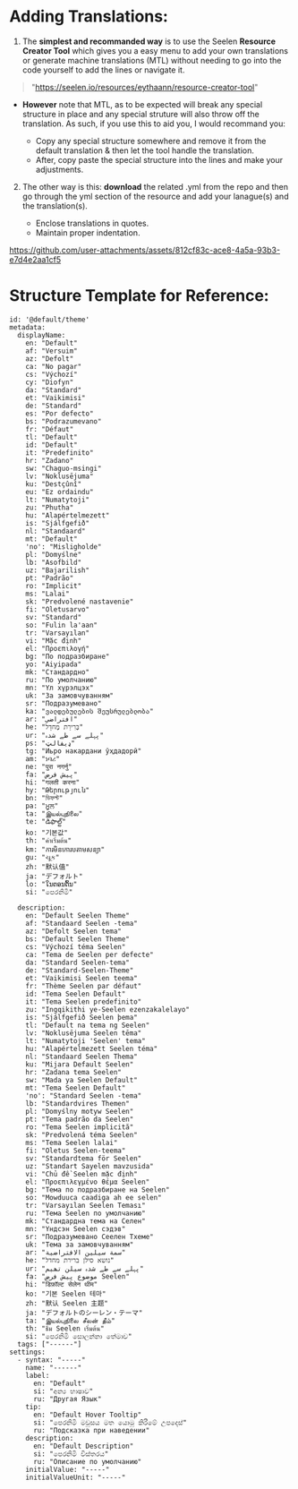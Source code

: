 # Adding Translations:

1. The **simplest and recommanded way** is to use the Seelen **Resource Creator Tool** which gives you a easy menu to add your own translations or generate machine translations (MTL) without needing to go into the code yourself to add the lines or navigate it. 
> "https://seelen.io/resources/eythaann/resource-creator-tool"

- **However** note that MTL, as to be expected will break any special structure in place and any special struture will also throw off the translation. As such, if you use this to aid you, I would recommand you:

  -  Copy any special structure somewhere and remove it from the default translation & then let the tool handle the translation.
  -  After, copy paste the special structure into the lines and make your adjustments.

2. The other way is this: **download** the related .yml from the repo and then go through the yml section of the resource and add your lanague(s) and the translation(s).

    - Enclose translations in quotes.
    - Maintain proper indentation.

https://github.com/user-attachments/assets/812cf83c-ace8-4a5a-93b3-e7d4e2aa1cf5

# Structure Template for Reference:
```
id: '@default/theme'
metadata:
  displayName:
    en: "Default"
    af: "Versuim"
    az: "Defolt"
    ca: "No pagar"
    cs: "Výchozí"
    cy: "Diofyn"
    da: "Standard"
    et: "Vaikimisi"
    de: "Standard"
    es: "Por defecto"
    bs: "Podrazumevano"
    fr: "Défaut"
    tl: "Default"
    id: "Default"
    it: "Predefinito"
    hr: "Zadano"
    sw: "Chaguo-msingi"
    lv: "Noklusējuma"
    ku: "Destçûnî"
    eu: "Ez ordaindu"
    lt: "Numatytoji"
    zu: "Phutha"
    hu: "Alapértelmezett"
    is: "Sjálfgefið"
    nl: "Standaard"
    mt: "Default"
    'no': "Misligholde"
    pl: "Domyślne"
    lb: "Asofbild"
    uz: "Bajarilish"
    pt: "Padrão"
    ro: "Implicit"
    ms: "Lalai"
    sk: "Predvolené nastavenie"
    fi: "Oletusarvo"
    sv: "Standard"
    so: "Fulin la'aan"
    tr: "Varsayılan"
    vi: "Mặc định"
    el: "Προεπιλογή"
    bg: "По подразбиране"
    yo: "Aiyipada"
    mk: "Стандардно"
    ru: "По умолчанию"
    mn: "Үл хүрэлцэх"
    uk: "За замовчуванням"
    sr: "Подразумевано"
    ka: "ვალდებულების შეუსრულებლობა"
    ar: "افتراضي"
    he: "בְּרִירַת מֶחדָל"
    ur: "پہلے سے طے شدہ"
    ps: "ډیفالټ"
    tg: "Иьро накардани ӯҳдадорӣ"
    am: "ነባሪ"
    ne: "पुरा नगर्नु"
    fa: "پیش فرض"
    hi: "गलती करना"
    hy: "Թերություն"
    bn: "ডিফল্ট"
    pa: "ਮੂਲ"
    ta: "இயல்புநிலை"
    te: "డిఫాల్ట్"
    ko: "기본값"
    th: "ค่าเริ่มต้น"
    km: "ការមិនកោរបតាមសន្យា"
    gu: "ચૂક"
    zh: "默认值"
    ja: "デフォルト"
    lo: "ໃນຕອນຕົ້ນ"
    si: "පෙරනිමි"

  description:
    en: "Default Seelen Theme"
    af: "Standaard Seelen -tema"
    az: "Defolt Seelen tema"
    bs: "Default Seelen Theme"
    cs: "Výchozí téma Seelen"
    ca: "Tema de Seelen per defecte"
    da: "Standard Seelen-tema"
    de: "Standard-Seelen-Theme"
    et: "Vaikimisi Seelen teema"
    fr: "Thème Seelen par défaut"
    id: "Tema Seelen Default"
    it: "Tema Seelen predefinito"
    zu: "Ingqikithi ye-Seelen ezenzakalelayo"
    is: "Sjálfgefið Seelen þema"
    tl: "Default na tema ng Seelen"
    lv: "Noklusējuma Seelen tēma"
    lt: "Numatytoji 'Seelen' tema"
    hu: "Alapértelmezett Seelen téma"
    nl: "Standaard Seelen Thema"
    ku: "Mijara Default Seelen"
    hr: "Zadana tema Seelen"
    sw: "Mada ya Seelen Default"
    mt: "Tema Seelen Default"
    'no': "Standard Seelen -tema"
    lb: "Standardvires Themen"
    pl: "Domyślny motyw Seelen"
    pt: "Tema padrão da Seelen"
    ro: "Tema Seelen implicită"
    sk: "Predvolená téma Seelen"
    ms: "Tema Seelen lalai"
    fi: "Oletus Seelen-teema"
    sv: "Standardtema för Seelen"
    uz: "Standart Sayelen mavzusida"
    vi: "Chủ đề Seelen mặc định"
    el: "Προεπιλεγμένο θέμα Seelen"
    bg: "Тема по подразбиране на Seelen"
    so: "Mowduuca caadiga ah ee selen"
    tr: "Varsayılan Seelen Teması"
    ru: "Тема Seelen по умолчанию"
    mk: "Стандардна тема на Селен"
    mn: "Үндсэн Seelen сэдэв"
    sr: "Подразумевано Сеелен Тхеме"
    uk: "Тема за замовчуванням"
    ar: "سمة سيلين الافتراضية"
    he: "נושא סילן ברירת מחדל"
    ur: "پہلے سے طے شدہ سیلن تھیم"
    fa: "موضوع پیش فرض Seelen"
    hi: "डिफ़ॉल्ट सेलेन थीम"
    ko: "기본 Seelen 테마"
    zh: "默认 Seelen 主题"
    ja: "デフォルトのシーレン・テーマ"
    ta: "இயல்புநிலை சீலன் தீம்"
    th: "ธีม Seelen เริ่มต้น"
    si: "පෙරනිමි සොලන්නා තේමාව"
  tags: ["------"]
settings:
  - syntax: "-----"
    name: "------"
    label:
      en: "Default"
      si: "අන්‍ය භාෂාව"
      ru: "Другая Язык"
    tip:
      en: "Default Hover Tooltip"
      si: "පෙරනිමි මවුසය මත යොමු කිරීමේ උපදෙස්"
      ru: "Подсказка при наведении"
    description:
      en: "Default Description"
      si: "පෙරනිමි විස්තරය"
      ru: "Описание по умолчанию"
    initialValue: "-----"
    initialValueUnit: "-----"
```

